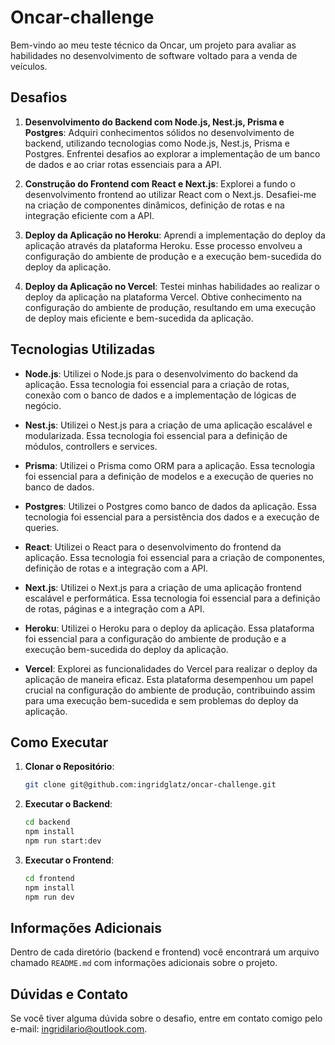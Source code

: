 # Oncar-challenge

Bem-vindo ao meu teste técnico da Oncar, um projeto para avaliar as habilidades no desenvolvimento de software voltado para a venda de veículos.

## Desafios

1. **Desenvolvimento do Backend com Node.js, Nest.js, Prisma e Postgres**: Adquiri conhecimentos sólidos no desenvolvimento de backend, utilizando tecnologias como Node.js, Nest.js, Prisma e Postgres. Enfrentei desafios ao explorar a implementação de um banco de dados e ao criar rotas essenciais para a API.

2. **Construção do Frontend com React e Next.js**: Explorei a fundo o desenvolvimento frontend ao utilizar React com o Next.js. Desafiei-me na criação de componentes dinâmicos, definição de rotas e na integração eficiente com a API.

3. **Deploy da Aplicação no Heroku**: Aprendi a implementação do deploy da aplicação através da plataforma Heroku. Esse processo envolveu a configuração do ambiente de produção e a execução bem-sucedida do deploy da aplicação.

4. **Deploy da Aplicação no Vercel**: Testei minhas habilidades ao realizar o deploy da aplicação na plataforma Vercel. Obtive conhecimento na configuração do ambiente de produção, resultando em uma execução de deploy mais eficiente e bem-sucedida da aplicação.

## Tecnologias Utilizadas

- **Node.js**: Utilizei o Node.js para o desenvolvimento do backend da aplicação. Essa tecnologia foi essencial para a criação de rotas, conexão com o banco de dados e a implementação de lógicas de negócio.

- **Nest.js**: Utilizei o Nest.js para a criação de uma aplicação escalável e modularizada. Essa tecnologia foi essencial para a definição de módulos, controllers e services.

- **Prisma**: Utilizei o Prisma como ORM para a aplicação. Essa tecnologia foi essencial para a definição de modelos e a execução de queries no banco de dados.

- **Postgres**: Utilizei o Postgres como banco de dados da aplicação. Essa tecnologia foi essencial para a persistência dos dados e a execução de queries.

- **React**: Utilizei o React para o desenvolvimento do frontend da aplicação. Essa tecnologia foi essencial para a criação de componentes, definição de rotas e a integração com a API.

- **Next.js**: Utilizei o Next.js para a criação de uma aplicação frontend escalável e performática. Essa tecnologia foi essencial para a definição de rotas, páginas e a integração com a API.

- **Heroku**: Utilizei o Heroku para o deploy da aplicação. Essa plataforma foi essencial para a configuração do ambiente de produção e a execução bem-sucedida do deploy da aplicação.

- **Vercel**: Explorei as funcionalidades do Vercel para realizar o deploy da aplicação de maneira eficaz. Esta plataforma desempenhou um papel crucial na configuração do ambiente de produção, contribuindo assim para uma execução bem-sucedida e sem problemas do deploy da aplicação.

## Como Executar

1. **Clonar o Repositório**:
   ```sh
   git clone git@github.com:ingridglatz/oncar-challenge.git
   ```
2. **Executar o Backend**:
   ```sh
   cd backend
   npm install
   npm run start:dev
   ```
3. **Executar o Frontend**:
   ```sh
   cd frontend
   npm install
   npm run dev
   ```

## Informações Adicionais

Dentro de cada diretório (backend e frontend) você encontrará um arquivo chamado `README.md` com informações adicionais sobre o projeto.

## Dúvidas e Contato

Se você tiver alguma dúvida sobre o desafio, entre em contato comigo pelo e-mail: ingridilario@outlook.com.
